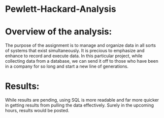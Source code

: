 # Pewlett-Hackard-Analysis

# Overview of the analysis:

The purpose of the assignment is to manage and organize data in all sorts of systems that exist simultaneously. It is precious to emphasize and enhance to record and execute data. In this particular project, while collecting data from a database, we can send it off to those who have been in a company for so long and start a new line of generations. 

# Results: 

While results are pending, using SQL is more readable and far more quicker in getting results from pulling the data effectively.
Surely in the upcoming hours, results would be posted. 
